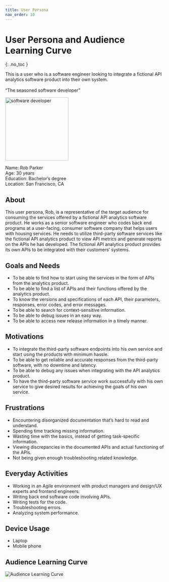 ```yaml
---
title: User Persona
nav_order: 10
---
```


# User Persona and Audience Learning Curve
{: .no_toc }

This is a user who is a software engineer looking to integrate a fictional API analytics software product into their own system. \
\
“The seasoned software developer”

<img src="../images/software-developer.jpg" alt="software developer" width="200"/>

Name: Rob Parker \
Age: 30 years \
Education: Bachelor’s degree \
Location: San Francisco, CA

## About
This user persona, Rob, is a representative of the target audience for consuming the services offered by a fictional API analytics software product. He works as a senior software engineer who codes back end programs at a user-facing, consumer software company that helps users with housing services. He needs to utilize third-party software services like the fictional API analytics product to view API metrics and generate reports on the APIs he has developed. The fictional API analytics product provides its own APIs to be integrated with their customers’ systems.

## Goals and Needs
* To be able to find how to start using the services in the form of APIs from the analytics product.
* To be able to find a list of APIs and their functions offered by the analytics product.
* To know the versions and specifications of each API, their parameters, responses, error codes, and error messages.
* To be able to search for context-sensitive information.
* To be able to debug issues in an easy way.
* To be able to access new release information in a timely manner.

## Motivations
* To integrate the third-party software endpoints into his own service and start using the products with minimum hassle.
* To be able to get reliable and accurate responses from the third-party software, with no downtime and latency.
* To be able to debug any issues when integrating with the API analytics product.
* To have the third-party software service work successfully with his own service to give desired results for achieving the goals of his own service.

## Frustrations
* Encountering disorganized documentation that’s hard to read and understand.
* Spending time tracking missing information.
* Wasting time with the basics, instead of getting task-specific information.
* Viewing discrepancies in the documented APIs and actual functioning of the APIs.
* Not being given enough troubleshooting related knowledge.

## Everyday Activities
* Working in an Agile environment with product managers and design/UX experts and frontend engineers.
* Writing back end software code involving APIs.
* Writing tests for the code.
* Troubleshooting errors.
* Analyzing system performance.

## Device Usage
* Laptop
* Mobile phone

## Audience Learning Curve

![Audience Learning Curve](../images/audience-learning-curve.png)